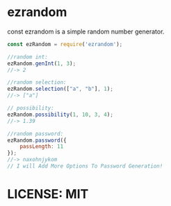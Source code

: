 # ezrandom
const ezrandom is a simple random number generator.

```js
const ezRandom = require('ezrandom');

//random int:
ezRandom.genInt(1, 3);
//-> 2

//random selection:
ezRandom.selection(["a", "b"], 1);
//-> ["a"]

// possibility:
ezRandom.possibility(1, 10, 3, 4);
//-> 1.39

//random password:
ezRandom.password({
    passLength: 11
});
//-> naxohnjykom
// I will Add More Options To Password Generation!

```

# LICENSE: MIT
